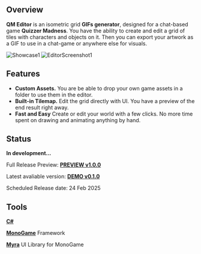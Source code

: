 ## Overview
**QM Editor** is an isometric grid **GIFs generator**, designed for a chat-based game **Quizzer Madness**.
You have the ability to create and edit a grid of tiles with characters and objects on it.
Then you can export your artwork as a GIF to use in a chat-game or anywhere else for visuals.

![Showcase1](https://github.com/user-attachments/assets/b5a7944c-ff6b-4acc-8271-3a32d06f580b)
![EditorScreenshot1](https://github.com/user-attachments/assets/5b7ad57f-7353-484a-9ff9-db8ed8b7631f)

## Features
* **Custom Assets.** You are be able to drop your own game assets in a folder to use them in the editor.
* **Built-in Tilemap.** Edit the grid directly with UI. You have a preview of the end result right away.
* **Fast and Easy** Create or edit your world with a few clicks. No more time spent on drawing and animating anything by hand.

## Status
**In development...**

Full Release Preview: **[PREVIEW v1.0.0](https://github.com/SteelArg/QM-Editor/releases/tag/v1.0.0-preview)**

Latest avaliable version: **[DEMO v0.1.0](https://github.com/SteelArg/QM-Editor/releases/tag/demo)**

Scheduled Release date: 24 Feb 2025

## Tools
**[C#](https://dotnet.microsoft.com/)**

**[MonoGame](https://monogame.net/)** Framework

**[Myra](https://github.com/rds1983/Myra)** UI Library for MonoGame
